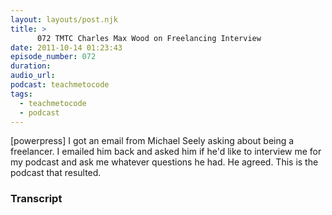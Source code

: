 ```yaml
---
layout: layouts/post.njk
title: >
      072 TMTC Charles Max Wood on Freelancing Interview
date: 2011-10-14 01:23:43
episode_number: 072
duration: 
audio_url: 
podcast: teachmetocode
tags: 
  - teachmetocode
  - podcast
---
```


[powerpress] I got an email from Michael Seely asking about being a freelancer. I emailed him back and asked him if he'd like to interview me for my podcast and ask me whatever questions he had. He agreed. This is the podcast that resulted. &nbsp;



### Transcript


